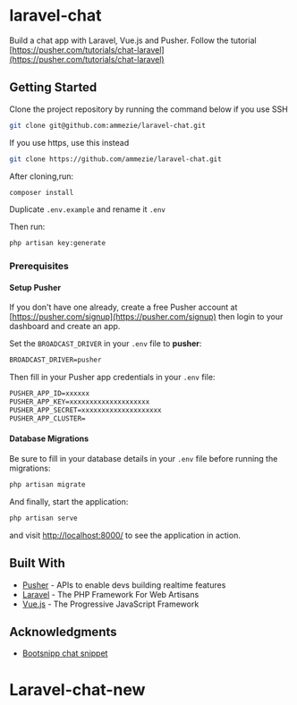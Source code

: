 # laravel-chat

Build a chat app with Laravel, Vue.js and Pusher. Follow the tutorial [https://pusher.com/tutorials/chat-laravel](https://pusher.com/tutorials/chat-laravel)

## Getting Started

Clone the project repository by running the command below if you use SSH

```bash
git clone git@github.com:ammezie/laravel-chat.git
```

If you use https, use this instead

```bash
git clone https://github.com/ammezie/laravel-chat.git
```

After cloning,run:

```bash
composer install
```

Duplicate `.env.example` and rename it `.env`

Then run:

```bash
php artisan key:generate
```

### Prerequisites

#### Setup Pusher

If you don't have one already, create a free Pusher account at [https://pusher.com/signup](https://pusher.com/signup) then login to your dashboard and create an app.

Set the `BROADCAST_DRIVER` in your `.env` file to **pusher**:

```txt
BROADCAST_DRIVER=pusher
```

Then fill in your Pusher app credentials in your `.env` file:

```txt
PUSHER_APP_ID=xxxxxx
PUSHER_APP_KEY=xxxxxxxxxxxxxxxxxxxx
PUSHER_APP_SECRET=xxxxxxxxxxxxxxxxxxxx
PUSHER_APP_CLUSTER=
```

#### Database Migrations

Be sure to fill in your database details in your `.env` file before running the migrations:

```bash
php artisan migrate
```

And finally, start the application:

```bash
php artisan serve
```

and visit [http://localhost:8000/](http://localhost:8000/) to see the application in action.

## Built With

* [Pusher](https://pusher.com/) - APIs to enable devs building realtime features
* [Laravel](https://laravel.com) - The PHP Framework For Web Artisans
* [Vue.js](https://vuejs.org) - The Progressive JavaScript Framework

## Acknowledgments

* [Bootsnipp chat snippet](http://bootsnipp.com/snippets/featured/collapsible-chat-widget)
# Laravel-chat-new
